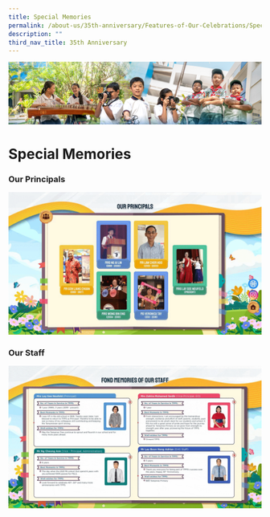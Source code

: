 ```yaml
---
title: Special Memories
permalink: /about-us/35th-anniversary/Features-of-Our-Celebrations/Special-Memories/
description: ""
third_nav_title: 35th Anniversary
---
```

![](/images/AboutUs.jpg)


Special Memories
================

### **Our Principals**


![](/images/OurPrincipals.gif)


### **Our Staff**

![](/images/Our%20Staff.gif)
